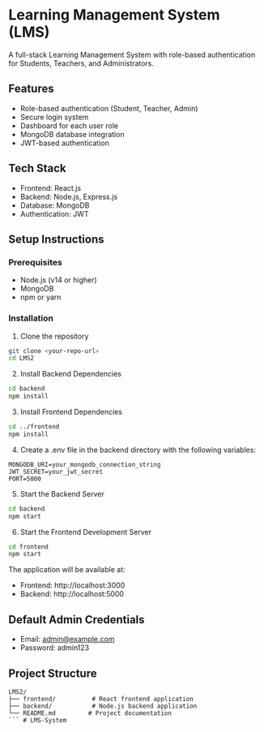 # Learning Management System (LMS)

A full-stack Learning Management System with role-based authentication for Students, Teachers, and Administrators.

## Features
- Role-based authentication (Student, Teacher, Admin)
- Secure login system
- Dashboard for each user role
- MongoDB database integration
- JWT-based authentication

## Tech Stack
- Frontend: React.js
- Backend: Node.js, Express.js
- Database: MongoDB
- Authentication: JWT

## Setup Instructions

### Prerequisites
- Node.js (v14 or higher)
- MongoDB
- npm or yarn

### Installation

1. Clone the repository
```bash
git clone <your-repo-url>
cd LMS2
```

2. Install Backend Dependencies
```bash
cd backend
npm install
```

3. Install Frontend Dependencies
```bash
cd ../frontend
npm install
```

4. Create a .env file in the backend directory with the following variables:
```
MONGODB_URI=your_mongodb_connection_string
JWT_SECRET=your_jwt_secret
PORT=5000
```

5. Start the Backend Server
```bash
cd backend
npm start
```

6. Start the Frontend Development Server
```bash
cd frontend
npm start
```

The application will be available at:
- Frontend: http://localhost:3000
- Backend: http://localhost:5000

## Default Admin Credentials
- Email: admin@example.com
- Password: admin123

## Project Structure
```
LMS2/
├── frontend/          # React frontend application
├── backend/           # Node.js backend application
└── README.md         # Project documentation
``` # LMS-System
